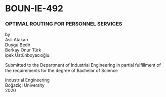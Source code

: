 # BOUN-IE-492
### OPTIMAL ROUTING FOR PERSONNEL SERVICES

by\
Aslı Atakan\
Duygu Bedir\
Berkay Onur Türk\
ipek Üstünboyacıoğlu

Submitted to the Department of Industrial Engineering in partial fulﬁllment of the requirements for the degree of Bachelor of Science

Industrial Engineering\
Boğaziçi University\
2020
